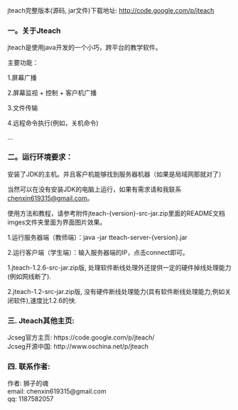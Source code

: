 jteach完整版本(源码, jar文件)下载地址: http://code.google.com/p/jteach <br />

<h3>一。关于Jteach</h3>
jteach是使用java开发的一个小巧，跨平台的教学软件。

主要功能：

1.屏幕广播

2.屏幕监视 + 控制 + 客户机广播

3.文件传输

4.远程命令执行(例如，关机命令)

...

<h3>二。运行环境要求：</h3>

安装了JDK的主机。并且客户机能够找到服务器机器（如果是局域网那就对了）

当然可以在没有安装JDK的电脑上运行，如果有需求请和我联系 chenxin619315@gmail.com。

使用方法和教程，请参考附件jteach-{version}-src-jar.zip里面的README文档 imges文件夹里面为界面图片效果。

1.运行服务器端（教师端）：java -jar tteach-server-{version}.jar

2.运行客户端（学生端）：输入服务器端的IP，点击connect即可。

1.jteach-1.2.6-src-jar.zip版, 处理软件断线处理外还提供一定的硬件掉线处理能力(例如网线断了).

2.jteach-1.2-src-jar.zip版, 没有硬件断线处理能力(具有软件断线处理能力,例如关闭软件),速度比1.2.6的快.

<h3>三. Jteach其他主页: </h3>
Jcseg官方主页: https://code.google.com/p/jteach/ <br />
Jcseg开源中国: http://www.oschina.net/p/jteach <br />

<h3>四. 联系作者: </h3>
作者: 狮子的魂 <br />
email: chenxin619315@gmail.com <br />
qq: 1187582057 <br />

